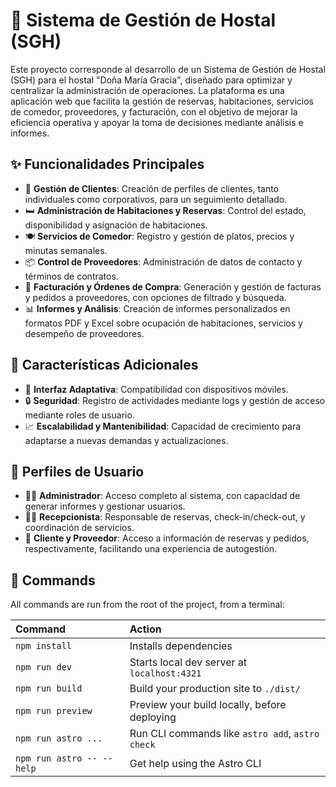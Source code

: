 # 🏨 Sistema de Gestión de Hostal (SGH)

Este proyecto corresponde al desarrollo de un Sistema de Gestión de Hostal (SGH) para el hostal "Doña María Gracia", diseñado para optimizar y centralizar la administración de operaciones. La plataforma es una aplicación web que facilita la gestión de reservas, habitaciones, servicios de comedor, proveedores, y facturación, con el objetivo de mejorar la eficiencia operativa y apoyar la toma de decisiones mediante análisis e informes.

## ✨ Funcionalidades Principales

- 👥 **Gestión de Clientes**: Creación de perfiles de clientes, tanto individuales como corporativos, para un seguimiento detallado.
- 🛏️ **Administración de Habitaciones y Reservas**: Control del estado, disponibilidad y asignación de habitaciones.
- 🍽️ **Servicios de Comedor**: Registro y gestión de platos, precios y minutas semanales.
- 📦 **Control de Proveedores**: Administración de datos de contacto y términos de contratos.
- 💸 **Facturación y Órdenes de Compra**: Generación y gestión de facturas y pedidos a proveedores, con opciones de filtrado y búsqueda.
- 📊 **Informes y Análisis**: Creación de informes personalizados en formatos PDF y Excel sobre ocupación de habitaciones, servicios y desempeño de proveedores.

## 🔧 Características Adicionales

- 📱 **Interfaz Adaptativa**: Compatibilidad con dispositivos móviles.
- 🔒 **Seguridad**: Registro de actividades mediante logs y gestión de acceso mediante roles de usuario.
- 📈 **Escalabilidad y Mantenibilidad**: Capacidad de crecimiento para adaptarse a nuevas demandas y actualizaciones.

## 👤 Perfiles de Usuario

- 🧑‍💼 **Administrador**: Acceso completo al sistema, con capacidad de generar informes y gestionar usuarios.
- 🧑‍✈️ **Recepcionista**: Responsable de reservas, check-in/check-out, y coordinación de servicios.
- 👥 **Cliente y Proveedor**: Acceso a información de reservas y pedidos, respectivamente, facilitando una experiencia de autogestión.

## 🧞 Commands

All commands are run from the root of the project, from a terminal:

| Command                   | Action                                           |
| :------------------------ | :----------------------------------------------- |
| `npm install`             | Installs dependencies                            |
| `npm run dev`             | Starts local dev server at `localhost:4321`      |
| `npm run build`           | Build your production site to `./dist/`          |
| `npm run preview`         | Preview your build locally, before deploying     |
| `npm run astro ...`       | Run CLI commands like `astro add`, `astro check` |
| `npm run astro -- --help` | Get help using the Astro CLI                     |
